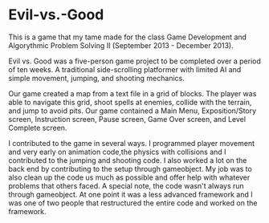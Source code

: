 Evil-vs.-Good
=============

This is a game that my tame made for the class Game Development and Algorythmic Problem Solving II (September 2013 - December 2013).

Evil vs. Good was a five-person game project to be completed over a period of ten weeks. A traditional side-scrolling 
platformer with limited AI and simple movement, jumping, and shooting mechanics. 

Our game created a map from a text file in a grid of blocks. The player was able to navigate this grid, shoot spells at enemies, collide with
the terrain, and jump to avoid pits. Our game contained a Main Menu, Exposition/Story screen, Instruction screen, Pause screen, Game Over 
screen, and Level Complete screen.
 
I contributed to the game in several ways. I programmed player movement and very early on animation code,the physics with collisions and I
contributed to the jumping and shooting code. I also worked a lot on the back end by contributing to the setup through 
gameobject. My job was to also clean up the code us much as possible and offer help with whatever problems that others faced. A special note, 
the code wasn't always run through gameobject. At one point it was a less advanced framework and I was one of two people that restructured
the entire code and worked on the framework.


